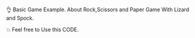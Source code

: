 :ok_hand: Basic Game Example. About Rock,Scissors and Paper Game With Lizard and Spock.


:boom: Feel free to Use this CODE.
